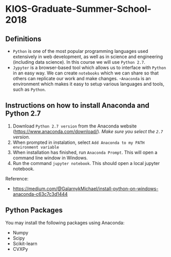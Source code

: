 # KIOS-Graduate-Summer-School-2018
## Definitions
- `Python` is one of the most popular programming languages used extensively in web development, as well as in science and engineering (including data science). In this course we will use `Python 2.7`.
- `Jypyter` is a browser-based tool which allows us to interface with `Python` in an easy way. We can create `notebooks` which we can share so that others can replicate our work and make changes.
-`Anaconda` is an environment which makes it easy to setup various languages and tools, such as `Python`. 


## Instructions on how to install Anaconda and Python 2.7

1. Download `Python 2.7 version` from the Anaconda website (https://www.anaconda.com/download/). *Make sure you select the `2.7` version.* 
2. When prompted in instalation, select `Add Anaconda to my PATH environment variable` 
3. When installation has finished, run `Anaconda Prompt`. This will open a command line window in Windows.
4. Run the command `jupyter notebook`. This should open a local jupyter notebook.

Reference:
- https://medium.com/@GalarnykMichael/install-python-on-windows-anaconda-c63c7c3d1444

## Python Packages

You may install the following packages using Anaconda:

- Numpy
- Scipy
- Scikit-learn
- CVXPy
